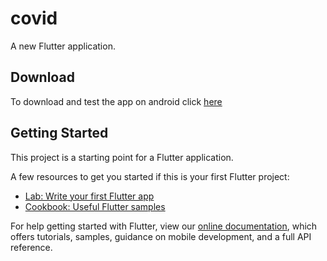 # covid

A new Flutter application.

## Download
To download and test the app on android click [here](https://drive.google.com/open?id=1NwZoumvPgam2CuzvOOzu5M1A6ZUFyRN7)

## Getting Started

This project is a starting point for a Flutter application.

A few resources to get you started if this is your first Flutter project:

- [Lab: Write your first Flutter app](https://flutter.dev/docs/get-started/codelab)
- [Cookbook: Useful Flutter samples](https://flutter.dev/docs/cookbook)

For help getting started with Flutter, view our
[online documentation](https://flutter.dev/docs), which offers tutorials,
samples, guidance on mobile development, and a full API reference.

